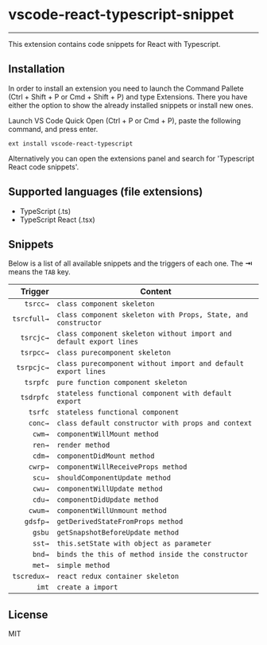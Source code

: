 # vscode-react-typescript-snippet

-------------------

This extension contains code snippets for React with Typescript.

## Installation

In order to install an extension you need to launch the Command Pallete (Ctrl + Shift + P or Cmd + Shift + P) and type Extensions.
There you have either the option to show the already installed snippets or install new ones.

Launch VS Code Quick Open (Ctrl + P or Cmd + P), paste the following command, and press enter.

`ext install vscode-react-typescript`

Alternatively you can open the extensions panel and search for 'Typescript React code snippets'.

## Supported languages (file extensions)

* TypeScript (.ts)
* TypeScript React (.tsx)

## Snippets

Below is a list of all available snippets and the triggers of each one. The **⇥** means the `TAB` key.

| Trigger  | Content |
| -------: | ------- |
| `tsrcc→` | `class component skeleton` |
| `tsrcfull→` | `class component skeleton with Props, State, and constructor` |
| `tsrcjc→`| `class component skeleton without import and default export lines` |
| `tsrpcc→`| `class purecomponent skeleton` |
| `tsrpcjc→` | `class purecomponent without import and default export lines` |
| `tsrpfc` | `pure function component skeleton` |
| `tsdrpfc` | `stateless functional component with default export` |
| `tsrfc` | `stateless functional component` |
| `conc→`  | `class default constructor with props and context` |
| `cwm→`   | `componentWillMount method` |
| `ren→`   | `render method` |
| `cdm→`   | `componentDidMount method` |
| `cwrp→`   | `componentWillReceiveProps method` |
| `scu→`   | `shouldComponentUpdate method` |
| `cwu→`  | `componentWillUpdate method` |
| `cdu→`  | `componentDidUpdate method` |
| `cwum→`  | `componentWillUnmount method` |
| `gdsfp→` | `getDerivedStateFromProps method` |
| `gsbu` | `getSnapshotBeforeUpdate method` |
| `sst→`   | `this.setState with object as parameter` |
| `bnd→`   | `binds the this of method inside the constructor` |
| `met→`   | `simple method` |
| `tscredux→` | `react redux container skeleton` |
| `imt`    |  `create a import` |

## License

MIT

